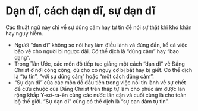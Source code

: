 # Dạn dĩ, cách dạn dĩ, sự dạn dĩ

Các thuật ngữ này chỉ về sự dũng cảm hay tự tin để nói sự thật khi khó khăn hay nguy hiểm. 
- Người “dạn dĩ” không sợ nói hay làm điều lành và đúng đắn, kể cả việc bảo vệ cho người bị ngược đãi. Có thể dịch là “dũng cảm” hay “bạo dạng”. 
- Trong Tân Ước, các môn đồ tiếp tục giảng một cách “dạn dĩ” về Đấng Christ ở nơi công cộng, dù cho có nguy cơ bị bắt hay bị giết. Có thể dịch là “tự tin”, “với sự dũng cảm” hoặc “một cách dũng cảm”.   
- “Sự dạn dĩ” của các môn đồ đầu tiên trong việc nói tin lành về sự chết để cứu chuộc của Đấng Christ trên thập tự làm cho phúc âm được lan rộng khắp Y-sơ-ra-ên cùng các nước lân cận và cuối cùng là cho toàn bộ thế giới. “Sự dạn dĩ” cũng có thể dịch là “sự can đảm tự tin”.

